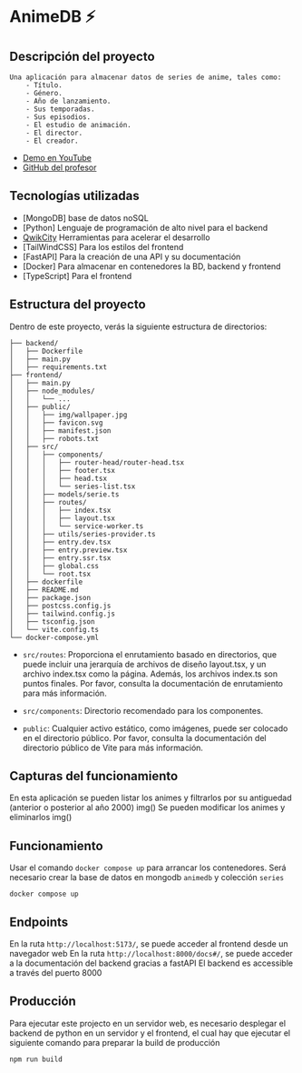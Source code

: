 # AnimeDB ⚡️

## Descripción del proyecto

    Una aplicación para almacenar datos de series de anime, tales como:
        - Título.
        - Género.
        - Año de lanzamiento.
        - Sus temporadas.
        - Sus episodios.
        - El estudio de animación.
        - El director.
        - El creador.

- [Demo en YouTube](https://youtu.be/p50Ze4BgwVo)
- [GitHub del profesor](https://github.com/CPIFPAlanTuring/certificaciones-2324)

## Tecnologías utilizadas
- [MongoDB] base de datos noSQL
- [Python]  Lenguaje de programación de alto nivel para el backend
- [QwikCity](https://qwik.builder.io/qwikcity/overview/) Herramientas para acelerar el desarrollo
- [TailWindCSS] Para los estilos del frontend
- [FastAPI] Para la creación de una API y su documentación
- [Docker] Para almacenar en contenedores la BD, backend y frontend
- [TypeScript] Para el frontend

## Estructura del proyecto

Dentro de este proyecto, verás la siguiente estructura de directorios:

```
├── backend/
│   ├── Dockerfile
│   ├── main.py
│   ├── requirements.txt
├── frontend/
│   ├── main.py
│   ├── node_modules/
│   │   └── ...
│   ├── public/
│   │   ├── img/wallpaper.jpg
│   │   ├── favicon.svg
│   │   ├── manifest.json
│   │   ├── robots.txt
│   ├── src/
│   │   ├── components/
│   │   │   ├── router-head/router-head.tsx
│   │   │   ├── footer.tsx
│   │   │   ├── head.tsx
│   │   │   └── series-list.tsx
│   │   ├── models/serie.ts
│   │   ├── routes/
│   │   │   ├── index.tsx
│   │   │   ├── layout.tsx
│   │   │   └── service-worker.ts
│   │   ├── utils/series-provider.ts 
│   │   ├── entry.dev.tsx
│   │   ├── entry.preview.tsx
│   │   ├── entry.ssr.tsx
│   │   ├── global.css
│   │   └── root.tsx
│   ├── dockerfile
│   ├── README.md
│   ├── package.json
│   ├── postcss.config.js
│   ├── tailwind.config.js
│   ├── tsconfig.json
│   └── vite.config.ts
└── docker-compose.yml
```

- `src/routes`: Proporciona el enrutamiento basado en directorios, que puede incluir una jerarquía de archivos de diseño layout.tsx, y un archivo index.tsx como la página. Además, los archivos index.ts son puntos finales. Por favor, consulta la documentación de enrutamiento para más información.

- `src/components`: Directorio recomendado para los componentes.

- `public`: Cualquier activo estático, como imágenes, puede ser colocado en el directorio público. Por favor, consulta la documentación del directorio público de Vite para más información.

## Capturas del funcionamiento

En esta aplicación se pueden listar los animes y filtrarlos por su antiguedad (anterior o posterior al año 2000)
img()
Se pueden modificar los animes y eliminarlos
img()

## Funcionamiento

Usar el comando `docker compose up` para arrancar los contenedores. Será necesario crear la base de datos en mongodb  `animedb` y colección `series`

```shell
docker compose up
```

## Endpoints

En la ruta `http://localhost:5173/`, se puede acceder al frontend desde un navegador web
En la ruta `http://localhost:8000/docs#/`, se puede acceder a la documentación del backend gracias a fastAPI
El backend es accessible a través del puerto 8000

## Producción

Para ejecutar este projecto en un servidor web, es necesario desplegar el backend de python en un servidor y el frontend, el cual hay que ejecutar el siguiente comando para preparar la build de producción

```shell
npm run build
```
